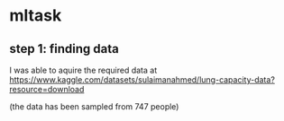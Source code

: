# mltask

## step 1: finding data
I was able to aquire the required data at https://www.kaggle.com/datasets/sulaimanahmed/lung-capacity-data?resource=download

(the data has been sampled from 747 people)

